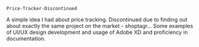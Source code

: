 `Price-Tracker-Discontinued`

A simple idea I had about price tracking. Discontinued due to finding out about exactly the same project on the market - shoptagr... Some examples of UI/UX design development and usage of Adobe XD and proficiency in documentation.
